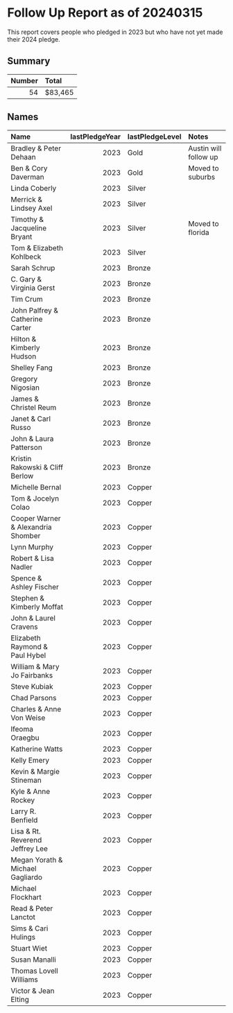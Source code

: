 # Follow Up Report as of 20240315

 This report covers people who pledged in 2023 but who have not yet made their 2024 pledge.

 ## Summary 
|   Number | Total   |
|---------:|:--------|
|       54 | $83,465 |

 ## Names
| Name                               |   lastPledgeYear | lastPledgeLevel   | Notes                 |
|:-----------------------------------|-----------------:|:------------------|:----------------------|
| Bradley & Peter Dehaan             |             2023 | Gold              | Austin will follow up |
| Ben & Cory Daverman                |             2023 | Gold              | Moved to suburbs      |
| Linda Coberly                      |             2023 | Silver            |                       |
| Merrick & Lindsey Axel             |             2023 | Silver            |                       |
| Timothy & Jacqueline Bryant        |             2023 | Silver            | Moved to florida      |
| Tom & Elizabeth Kohlbeck           |             2023 | Silver            |                       |
| Sarah Schrup                       |             2023 | Bronze            |                       |
| C. Gary & Virginia Gerst           |             2023 | Bronze            |                       |
| Tim Crum                           |             2023 | Bronze            |                       |
| John Palfrey & Catherine Carter    |             2023 | Bronze            |                       |
| Hilton & Kimberly Hudson           |             2023 | Bronze            |                       |
| Shelley Fang                       |             2023 | Bronze            |                       |
| Gregory Nigosian                   |             2023 | Bronze            |                       |
| James & Christel Reum              |             2023 | Bronze            |                       |
| Janet & Carl Russo                 |             2023 | Bronze            |                       |
| John & Laura Patterson             |             2023 | Bronze            |                       |
| Kristin Rakowski & Cliff Berlow    |             2023 | Bronze            |                       |
| Michelle Bernal                    |             2023 | Copper            |                       |
| Tom & Jocelyn Colao                |             2023 | Copper            |                       |
| Cooper Warner & Alexandria Shomber |             2023 | Copper            |                       |
| Lynn Murphy                        |             2023 | Copper            |                       |
| Robert & Lisa Nadler               |             2023 | Copper            |                       |
| Spence & Ashley Fischer            |             2023 | Copper            |                       |
| Stephen & Kimberly Moffat          |             2023 | Copper            |                       |
| John & Laurel Cravens              |             2023 | Copper            |                       |
| Elizabeth Raymond & Paul Hybel     |             2023 | Copper            |                       |
| William & Mary Jo Fairbanks        |             2023 | Copper            |                       |
| Steve Kubiak                       |             2023 | Copper            |                       |
| Chad Parsons                       |             2023 | Copper            |                       |
| Charles & Anne Von Weise           |             2023 | Copper            |                       |
| Ifeoma Oraegbu                     |             2023 | Copper            |                       |
| Katherine Watts                    |             2023 | Copper            |                       |
| Kelly Emery                        |             2023 | Copper            |                       |
| Kevin & Margie Stineman            |             2023 | Copper            |                       |
| Kyle & Anne Rockey                 |             2023 | Copper            |                       |
| Larry R. Benfield                  |             2023 | Copper            |                       |
| Lisa & Rt. Reverend Jeffrey Lee    |             2023 | Copper            |                       |
| Megan Yorath & Michael Gagliardo   |             2023 | Copper            |                       |
| Michael Flockhart                  |             2023 | Copper            |                       |
| Read & Peter Lanctot               |             2023 | Copper            |                       |
| Sims & Cari Hulings                |             2023 | Copper            |                       |
| Stuart Wiet                        |             2023 | Copper            |                       |
| Susan Manalli                      |             2023 | Copper            |                       |
| Thomas Lovell Williams             |             2023 | Copper            |                       |
| Victor & Jean Elting               |             2023 | Copper            |                       |
